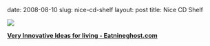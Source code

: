 date: 2008-08-10
slug: nice-cd-shelf
layout: post
title: Nice CD Shelf


<a href="http://www.eatnineghost.com/very-innovative-ideas-for-living/"><img src="/tumblr_files/kLg0R7T3tch4sqhwGGGt4zsa_500.jpg"/></a><br/><p><b><a href="http://www.eatnineghost.com/very-innovative-ideas-for-living/" target="_blank">Very Innovative Ideas for living - Eatnineghost.com</a></b></p>
